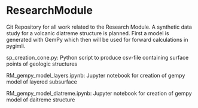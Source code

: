 # ResearchModule
Git Repository for all work related to the Research Module.
A synthetic data study for a volcanic diatreme structure is planned.
First a model is generated with GemPy which then will be used for forward calculations in pygimli.

sp_creation_cone.py: Python script to produce csv-file containing surface points of geologic structures

RM_gempy_model_layers.ipynb: Jupyter notebook for creation of gempy model of layered subsurface

RM_gempy_model_diatreme.ipynb: Jupyter notebook for creation of gempy model of daitreme structure
